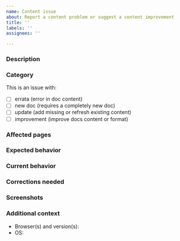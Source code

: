 ```yaml
---
name: Content issue
about: Report a content problem or suggest a content improvement
title: ''
labels: ''
assignees: ''

---
```


### Description
<!--- Summarize the error or problem -->

### Category

This is an issue with:

- [ ] errata (error in doc content)
- [ ] new doc (requires a completely new doc)
- [ ] update (add missing or refresh existing content)
- [ ] improvement (improve docs content or format)

### Affected pages
<!--- List the docs pages that need to be updated to resolve this issue -->

### Expected behavior
<!--- Explain what the docs should say (for an error) or suggest a change or improvement -->

### Current behavior
<!--- Explain what the docs currently say (for an error) or what is missing (for a suggested change or improvement) -->

### Corrections needed
<!--- Identify the information that needs to be corrected, if known -->

### Screenshots
<!--- If applicable, add screenshots to help explain the problem -->

### Additional context
<!--- Add any other context about the issue here -->

* Browser(s) and version(s): 
* OS:

